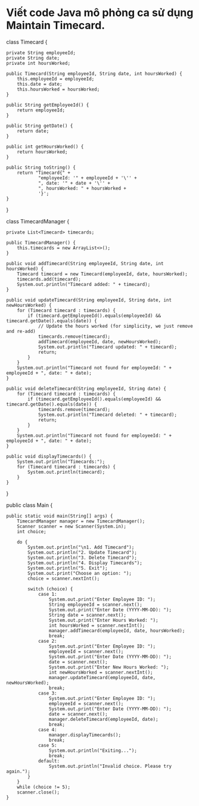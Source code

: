 
# Viết code Java mô phỏng ca sử dụng Maintain Timecard.

class Timecard {

    private String employeeId;
    private String date;
    private int hoursWorked;

    public Timecard(String employeeId, String date, int hoursWorked) {
        this.employeeId = employeeId;
        this.date = date;
        this.hoursWorked = hoursWorked;
    }

    public String getEmployeeId() {
        return employeeId;
    }

    public String getDate() {
        return date;
    }

    public int getHoursWorked() {
        return hoursWorked;
    }

    public String toString() {
        return "Timecard{" +
                "employeeId: '" + employeeId + '\'' +
                ", date: '" + date + '\'' +
                ", hoursWorked: " + hoursWorked +
                '}';
    }
}

class TimecardManager {

    private List<Timecard> timecards;

    public TimecardManager() {
        this.timecards = new ArrayList<>();
    }

    public void addTimecard(String employeeId, String date, int hoursWorked) {
        Timecard timecard = new Timecard(employeeId, date, hoursWorked);
        timecards.add(timecard);
        System.out.println("Timecard added: " + timecard);
    }

    public void updateTimecard(String employeeId, String date, int newHoursWorked) {
        for (Timecard timecard : timecards) {
            if (timecard.getEmployeeId().equals(employeeId) && timecard.getDate().equals(date)) {
                // Update the hours worked (for simplicity, we just remove and re-add)
                timecards.remove(timecard);
                addTimecard(employeeId, date, newHoursWorked);
                System.out.println("Timecard updated: " + timecard);
                return;
            }
        }
        System.out.println("Timecard not found for employeeId: " + employeeId + ", date: " + date);
    }

    public void deleteTimecard(String employeeId, String date) {
        for (Timecard timecard : timecards) {
            if (timecard.getEmployeeId().equals(employeeId) && timecard.getDate().equals(date)) {
                timecards.remove(timecard);
                System.out.println("Timecard deleted: " + timecard);
                return;
            }
        }
        System.out.println("Timecard not found for employeeId: " + employeeId + ", date: " + date);
    }

    public void displayTimecards() {
        System.out.println("Timecards:");
        for (Timecard timecard : timecards) {
            System.out.println(timecard);
        }
    }
}

public class Main {

    public static void main(String[] args) {
        TimecardManager manager = new TimecardManager();
        Scanner scanner = new Scanner(System.in);
        int choice;

        do {
            System.out.println("\n1. Add Timecard");
            System.out.println("2. Update Timecard");
            System.out.println("3. Delete Timecard");
            System.out.println("4. Display Timecards");
            System.out.println("5. Exit");
            System.out.print("Choose an option: ");
            choice = scanner.nextInt();

            switch (choice) {
                case 1:
                    System.out.print("Enter Employee ID: ");
                    String employeeId = scanner.next();
                    System.out.print("Enter Date (YYYY-MM-DD): ");
                    String date = scanner.next();
                    System.out.print("Enter Hours Worked: ");
                    int hoursWorked = scanner.nextInt();
                    manager.addTimecard(employeeId, date, hoursWorked);
                    break;
                case 2:
                    System.out.print("Enter Employee ID: ");
                    employeeId = scanner.next();
                    System.out.print("Enter Date (YYYY-MM-DD): ");
                    date = scanner.next();
                    System.out.print("Enter New Hours Worked: ");
                    int newHoursWorked = scanner.nextInt();
                    manager.updateTimecard(employeeId, date, newHoursWorked);
                    break;
                case 3:
                    System.out.print("Enter Employee ID: ");
                    employeeId = scanner.next();
                    System.out.print("Enter Date (YYYY-MM-DD): ");
                    date = scanner.next();
                    manager.deleteTimecard(employeeId, date);
                    break;
                case 4:
                    manager.displayTimecards();
                    break;
                case 5:
                    System.out.println("Exiting...");
                    break;
                default:
                    System.out.println("Invalid choice. Please try again.");
            }
        } 
        while (choice != 5);
        scanner.close();
    }
